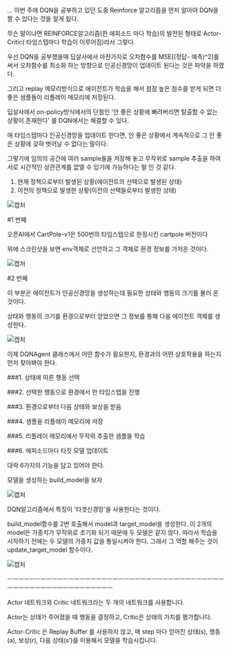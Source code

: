 
... 
이번 주에 DQN을 공부하고 있던 도중 Reinforce 알고리즘을 먼저 알아야 DQN을 짤 수 있다는 것을 알게 됬다.

무슨 말이냐면 REINFORCE알고리즘(한 에피소드 마다 학습)의 발전된 형태로 Actor-Critic( 타임스텝마다 학습이 이루어짐)라서 그렇다.


우선 DQN을 공부했을때 딥살사에서 마찬가지로 오차함수를 MSE[(정답- 예측)^2]를 써서 오차함수를 최소화 하는 방향으로 인공신경망이 업데이트
된다는 것은 파악을 하였다.

그리고 replay 메모리방식으로 에이전트가 학습을 해서 점점 높은 점수를 받게 되면 더 좋은 샘플들이 리플레이 메모리에 저장된다. 

딥살사에서 on-policy방식에서의 단점인 '안 좋은 상황에 빠려버리면 탈출할 수 없는 상황이 존재한다' 를 DQN에서는 해결할 수 있다.

매 타임스텝마다 인공신경망을 업데이트 한다면, 안 좋은 상황에서 계속적으로 그 안 좋은 상황에 갖혀 벗어날 수 없다는 말이다.

그렇기에 임의의 공간에 여러 sample들을 저장해 놓고 무작위로 sample 추출을 하여 서로 시간적인 상관관계를 없엘 수 있기에 가능하다는 말
인 것 같다.

1. 현재 정책으로부터 발생된 상황(에이전트의 선택으로 발생된 상태)
2. 이전의 정책으로 발생한 상황(이전의 선택들로부터 발생한 상태)



![캡처](https://user-images.githubusercontent.com/38103094/103468340-78fc4380-4d9b-11eb-9b6c-d1b40eaddb3f.PNG)

#1 번째

오픈AI에서 CartPole-v1은 500번의 타임스탭으로 한정시킨 cartpole 버전이다

위에 스크린샷을 보면 env객체로 선언하고 그 객체로 환경 정보를 가저온 것이다.

![캡처](https://user-images.githubusercontent.com/38103094/103468362-b5c83a80-4d9b-11eb-9a74-ed7520eb4944.PNG)

#2 번째

이 부분은 에이전트가 인공신경망을 생성하는데 필요한 상태와 행동의 크기를 불러 온 것이다.

상태와 행동의 크기를 환경으로부터 얻었으면 그 정보를 통해 다음 에이전트 객체를 생성한다.

![캡처](https://user-images.githubusercontent.com/38103094/103468393-f758e580-4d9b-11eb-8309-295ab2205c57.PNG)

이제 DQNAgent 클래스에서 어떤 함수가 필요한지, 환경과의 어떤 상호작용을 하는지 먼저 찾아봐야 한다. 

###1. 상태에 따른 행동 선택

###2. 선택한 행동으로 환경에서 한 타임스텝을 진행

###3. 환경으로부터 다음 상태와 보상을 받음

###4. 샘플을 리플레이 메모리에 저장

###5. 리플레이 메모리에서 무작위 추출한 샘플을 학습

###6. 에피소드마다 타킷 모델 업데이트

대락 6가지의 기능을 담고 있어야 한다.

모델을 생성하는 build_model을 보자

![캡처](https://user-images.githubusercontent.com/38103094/103468456-6c2c1f80-4d9c-11eb-996f-5457615f67d7.PNG)

DQN알고리즘에서 특징이 '타겟신경망'을 사용한다는 것이다. 

build_model함수를 2번 호출해서 model과 target_model을 생성한다.
이 2개의 model은 가중치가 무작위로 초기화 되기 때문에 두 모델은 같지 않다. 따라서 학습을 시작하기 전에는 두 
모델의 가중치 값을 통일시켜야 한다. 그래서 그 역할 해주는 것이 update_target_model 함수이다.

![캡처](https://user-images.githubusercontent.com/38103094/103468563-9500e480-4d9d-11eb-8710-534633b48c47.PNG)


ㅡㅡㅡㅡㅡㅡㅡㅡㅡㅡㅡㅡㅡㅡㅡㅡㅡㅡㅡㅡㅡㅡㅡㅡㅡㅡㅡㅡㅡㅡㅡㅡㅡㅡㅡㅡㅡㅡㅡㅡㅡㅡㅡㅡㅡㅡㅡㅡㅡㅡㅡㅡㅡㅡㅡㅡㅡㅡ

Actor 네트워크와 Critic 네트워크라는 두 개의 네트워크를 사용합니다.

Actor는 상태가 주어졌을 때 행동을 결정하고, Critic은 상태의 가치를 평가합니다.

 Actor-Critic 은 Replay Buffer 를 사용하지 않고, 매 step 마다 얻어진 상태(s), 행동(a), 보상(r), 다음 상태(s’)를 이용해서 모델을 학습시킵니다.
